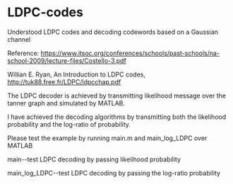 # LDPC-codes
Understood LDPC codes and decoding codewords based on a Gaussian channel

Reference: https://www.itsoc.org/conferences/schools/past-schools/na-school-2009/lecture-files/Costello-3.pdf

Willian E. Ryan, An Introduction to LDPC codes, http://tuk88.free.fr/LDPC/ldpcchap.pdf


The LDPC decoder is achieved by transmitting likelihood message over the tanner graph and simulated by MATLAB. 


I have achieved the decoding algorithms by transmitting both the likelihood probability and the log-ratio of probability. 


Please test the example by running main.m and main_log_LDPC over MATLAB
   
   main--test LDPC decoding by passing likelihood probability
   
   main_log_LDPC--test LDPC decoding by passing the log-ratio probability


